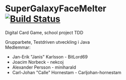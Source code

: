 # SuperGalaxyFaceMelter [![Build Status](https://travis-ci.com/nekcoj/SuperGalaxyFaceMelter.svg?branch=main)](https://travis-ci.com/nekcoj/SuperGalaxyFaceMelter)
 Digital Card Game, school project TDD
 
Grupparbete, Testdriven utveckling i Java<br/>
Medlemmar:<br/>
<ul>
<li>Jan-Erik "Janis" Karlsson - BitLord69</li>
<li>Joacim Norbeck - nekcoj</li>
<li>Alexander Persson - miniharald</li>
<li>Carl-Johan "Calle" Hornestam - Carljohan-hornestam</li>
